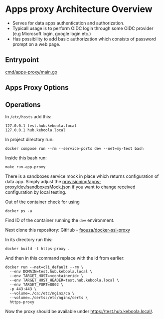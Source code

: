 # Apps proxy Architecture Overview

- Serves for data apps authentication and authorization.
- Typicall usage is to perform OIDC login through some OIDC provider (e.g Microsoft login, google login etc.)
- Has possibility to add basic authorization which consists of password prompt on a web page.


## Entrypoint

[cmd/apps-proxy/main.go](../../cmd/apps-proxy/main.go)

## Apps Proxy Options

## Operations

In `/etc/hosts` add this:

```
127.0.0.1 test.hub.keboola.local
127.0.0.1 hub.keboola.local
```
In project directory run:

```
docker compose run --rm --service-ports dev --net=my-test bash
```

Inside this bash run:

```
make run-app-proxy
```

There is a sandboxes service mock in place which returns configuration of data app. Simply adjust the [provisioning/apps-proxy/dev/sandboxesMock.json](../../provisioning/apps-proxy/dev/sandboxesMock.json) if you want to change received configuration by local testing.

Out of the container check for <containerid> using

```
docker ps -a
```

Find ID of the container running the `dev` environment.

Next clone this repository: GitHub - [fsouza/docker-ssl-proxy](https://github.com/fsouza/docker-ssl-proxy)

In its directory run this:

```
docker build -t https-proxy .
```

And then in this command replace <containerid> with the id from earlier:

```
docker run --net=cli_default --rm \
  --env DOMAIN=test.hub.keboola.local \
  --env TARGET_HOST=<containerid> \
  --env TARGET_HOST_HEADER=test.hub.keboola.local \
  --env TARGET_PORT=8002 \
  -p 443:443 \
  --volume=./ca:/etc/nginx/ca \
  --volume=./certs:/etc/nginx/certs \
  https-proxy
```

Now the proxy should be available under https://test.hub.keboola.local/.


